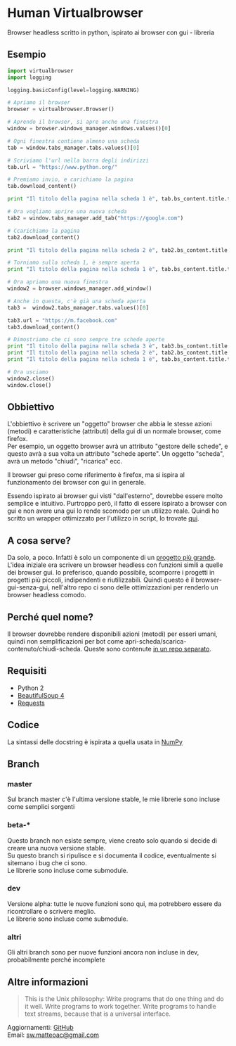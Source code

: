 # Human Virtualbrowser #

Browser headless scritto in python, ispirato ai browser con gui - libreria


## Esempio ##

```python
import virtualbrowser
import logging

logging.basicConfig(level=logging.WARNING)

# Apriamo il browser
browser = virtualbrowser.Browser()

# Aprendo il browser, si apre anche una finestra
window = browser.windows_manager.windows.values()[0]

# Ogni finestra contiene almeno una scheda
tab = window.tabs_manager.tabs.values()[0]

# Scriviamo l'url nella barra degli indirizzi
tab.url = "https://www.python.org/"

# Premiamo invio, e carichiamo la pagina
tab.download_content()

print "Il titolo della pagina nella scheda 1 è", tab.bs_content.title.text

# Ora vogliamo aprire una nuova scheda
tab2 = window.tabs_manager.add_tab("https://google.com")

# Ccarichiamo la pagina
tab2.download_content()

print "Il titolo della pagina nella scheda 2 è", tab2.bs_content.title.text

# Torniamo sulla scheda 1, è sempre aperta
print "Il titolo della pagina nella scheda 1 è", tab.bs_content.title.text

# Ora apriamo una nuova finestra
window2 = browser.windows_manager.add_window()

# Anche in questa, c'è già una scheda aperta
tab3 =  window2.tabs_manager.tabs.values()[0]

tab3.url = "https://m.facebook.com"
tab3.download_content()

# Dimostriamo che ci sono sempre tre schede aperte
print "Il titolo della pagina nella scheda 3 è", tab3.bs_content.title.text
print "Il titolo della pagina nella scheda 2 è", tab2.bs_content.title.text
print "Il titolo della pagina nella scheda 1 è", tab.bs_content.title.text

# Ora usciamo
window2.close()
window.close()
```


## Obbiettivo ##

L'obbiettivo è scrivere un "oggetto" browser che abbia le stesse azioni (metodi)
e caratteristiche (attributi) della gui di un normale browser, come firefox.  
Per esempio, un oggetto browser avrà un attributo "gestore delle schede", e questo
avrà a sua volta un attributo "schede aperte". Un oggetto "scheda", avrà un metodo
"chiudi", "ricarica" ecc.

Il browser gui preso come riferimento è firefox, ma si ispira al funzionamento dei
browser con gui in generale.

Essendo ispirato ai browser gui visti "dall'esterno", dovrebbe essere molto semplice
e intuitivo. Purtroppo però, il fatto di essere ispirato a browser con gui e non 
avere una gui lo rende scomodo per un utilizzo reale.
Quindi ho scritto un wrapper ottimizzato per l'utilizzo in script, lo trovate 
[qui](https://github.com/matteoalessiocarrara/bot-virtualbrowser).


## A cosa serve? ##

Da solo, a poco. Infatti è solo un componente di un [progetto più grande](https://github.com/matteoalessiocarrara/bot-virtualbrowser).  
L'idea iniziale era scrivere un browser headless con funzioni simili a quelle dei
browser gui. Io preferisco, quando possibile, scomporre i progetti in progetti più
piccoli, indipendenti e riutilizzabili.
Quindi questo è il browser-gui-senza-gui, nell'altro repo ci sono delle ottimizzazioni
per renderlo un browser headless comodo.


## Perché quel nome? ##

Il browser dovrebbe rendere disponibili azioni (metodi) per esseri umani, quindi
non semplificazioni per bot come apri-scheda/scarica-contenuto/chiudi-scheda.
Queste sono contenute [in un repo separato](https://github.com/matteoalessiocarrara/bot-virtualbrowser).


## Requisiti ##

 * Python 2
 * [BeautifulSoup 4](http://www.crummy.com/software/BeautifulSoup/#Download)
 * [Requests](http://docs.python-requests.org/en/master/user/install/#install)


## Codice ##

La sintassi delle docstring è ispirata a quella usata in [NumPy](https://github.com/numpy/numpy/)


## Branch ##

### master ###

Sul branch master c'è l'ultima versione stable, le mie librerie sono incluse
come semplici sorgenti

### beta-* ###

Questo branch non esiste sempre, viene creato solo quando si decide di creare
una nuova versione stable.  
Su questo branch si ripulisce e si documenta il codice, eventualmente si sitemano
i bug che ci sono.  
Le librerie sono incluse come submodule.

### dev ###

Versione alpha: tutte le nuove funzioni sono qui, ma potrebbero essere da ricontrollare
o scrivere meglio.  
Le librerie sono incluse come submodule.

### altri ###

Gli altri branch sono per nuove funzioni ancora non incluse in dev, probabilmente 
perché incomplete


## Altre informazioni ##

> This is the Unix philosophy: Write programs that do one thing and do it well.
  Write programs to work together. Write programs to handle text streams, because
  that is a universal interface.

Aggiornamenti: [GitHub](https://github.com/matteoalessiocarrara/human-virtualbrowser)  
Email: sw.matteoac@gmail.com
